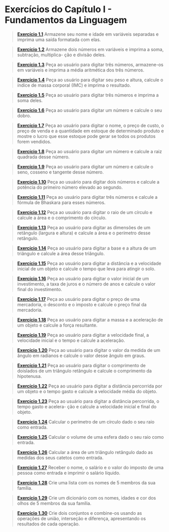 # Exercícios do Capítulo I - Fundamentos da Linguagem

> **[Exercício 1.1](https://github.com/ThallesCansi/Programacao-para-Web/blob/master/1%C2%BA%20Bimestre/Cap%C3%ADtulo%20I%20-%20Fundamentos%20da%20Linguagem/Exerc%C3%ADcio%201.1.py)**  Armazene seu nome e idade em variáveis separadas e imprima uma saída formatada com elas.

> **[Exercício 1.2](https://github.com/ThallesCansi/Programacao-para-Web/blob/master/1%C2%BA%20Bimestre/Cap%C3%ADtulo%20I%20-%20Fundamentos%20da%20Linguagem/Exerc%C3%ADcio%201.2.py)**  Armazene dois números em variáveis e imprima a soma, subtração, multiplica-   ção e divisão deles.

> **[Exercício 1.3](https://github.com/ThallesCansi/Programacao-para-Web/blob/master/1%C2%BA%20Bimestre/Cap%C3%ADtulo%20I%20-%20Fundamentos%20da%20Linguagem/Exerc%C3%ADcio%201.3.py)**  Peça ao usuário para digitar três números, armazene-os em variáveis e imprima   a média aritmética dos três números.

> **[Exercício 1.4](https://github.com/ThallesCansi/Programacao-para-Web/blob/master/1%C2%BA%20Bimestre/Cap%C3%ADtulo%20I%20-%20Fundamentos%20da%20Linguagem/Exerc%C3%ADcio%201.4.py)**  Peça ao usuário para digitar seu peso e altura, calcule o índice de massa   corporal (IMC) e imprima o resultado.

> **[Exercício 1.5](https://github.com/ThallesCansi/Programacao-para-Web/blob/master/1%C2%BA%20Bimestre/Cap%C3%ADtulo%20I%20-%20Fundamentos%20da%20Linguagem/Exerc%C3%ADcio%201.5.py)**  Peça ao usuário para digitar três números e imprima a soma deles.

> **[Exercício 1.6](https://github.com/ThallesCansi/Programacao-para-Web/blob/master/1%C2%BA%20Bimestre/Cap%C3%ADtulo%20I%20-%20Fundamentos%20da%20Linguagem/Exerc%C3%ADcio%201.6.py)**  Peça ao usuário para digitar um número e calcule o seu dobro.

> **[Exercício 1.7](https://github.com/ThallesCansi/Programacao-para-Web/blob/master/1%C2%BA%20Bimestre/Cap%C3%ADtulo%20I%20-%20Fundamentos%20da%20Linguagem/Exerc%C3%ADcio%201.7.py)**  Peça ao usuário para digitar o nome, o preço de custo, o preço de venda e a   quantidade em estoque de determinado produto e mostre o lucro que esse estoque pode   gerar se todos os produtos forem vendidos.

> **[Exercício 1.8](https://github.com/ThallesCansi/Programacao-para-Web/blob/master/1%C2%BA%20Bimestre/Cap%C3%ADtulo%20I%20-%20Fundamentos%20da%20Linguagem/Exerc%C3%ADcio%201.8.py)**  Peça ao usuário para digitar um número e calcule a raiz quadrada desse   número.

> **[Exercício 1.9](https://github.com/ThallesCansi/Programacao-para-Web/blob/master/1%C2%BA%20Bimestre/Cap%C3%ADtulo%20I%20-%20Fundamentos%20da%20Linguagem/Exerc%C3%ADcio%201.9.py)**  Peça ao usuário para digitar um número e calcule o seno, cosseno e tangente   desse número.

> **[Exercício 1.10](https://github.com/ThallesCansi/Programacao-para-Web/blob/master/1%C2%BA%20Bimestre/Cap%C3%ADtulo%20I%20-%20Fundamentos%20da%20Linguagem/Exerc%C3%ADcio%201.10.py)**  Peça ao usuário para digitar dois números e calcule a potência do primeiro   número elevado ao segundo.

> **[Exercício 1.11](https://github.com/ThallesCansi/Programacao-para-Web/blob/master/1%C2%BA%20Bimestre/Cap%C3%ADtulo%20I%20-%20Fundamentos%20da%20Linguagem/Exerc%C3%ADcio%201.11.py)**  Peça ao usuário para digitar três números e calcule a fórmula de Bhaskara   para esses números.

> **[Exercício 1.12](https://github.com/ThallesCansi/Programacao-para-Web/blob/master/1%C2%BA%20Bimestre/Cap%C3%ADtulo%20I%20-%20Fundamentos%20da%20Linguagem/Exerc%C3%ADcio%201.12.py)**  Peça  ao  usuário  para  digitar  o  raio  de  um  círculo  e  calcule  a  área  e  o   comprimento do círculo.

> **[Exercício 1.13](https://github.com/ThallesCansi/Programacao-para-Web/blob/master/1%C2%BA%20Bimestre/Cap%C3%ADtulo%20I%20-%20Fundamentos%20da%20Linguagem/Exerc%C3%ADcio%201.13.py)**  Peça ao usuário para digitar as dimensões de um retângulo (largura e altura)   e calcule a área e o perímetro desse retângulo.

> **[Exercício 1.14](https://github.com/ThallesCansi/Programacao-para-Web/blob/master/1%C2%BA%20Bimestre/Cap%C3%ADtulo%20I%20-%20Fundamentos%20da%20Linguagem/Exerc%C3%ADcio%201.14.py)**  Peça ao usuário para digitar a base e a altura de um triângulo e calcule a   área desse triângulo.

> **[Exercício 1.15](https://github.com/ThallesCansi/Programacao-para-Web/blob/master/1%C2%BA%20Bimestre/Cap%C3%ADtulo%20I%20-%20Fundamentos%20da%20Linguagem/Exerc%C3%ADcio%201.15.py)**  Peça ao usuário para digitar a distância e a velocidade inicial de um objeto   e calcule o tempo que leva para atingir o solo.

> **[Exercício 1.16](https://github.com/ThallesCansi/Programacao-para-Web/blob/master/1%C2%BA%20Bimestre/Cap%C3%ADtulo%20I%20-%20Fundamentos%20da%20Linguagem/Exerc%C3%ADcio%201.16.py)**  Peça ao usuário para digitar o valor inicial de um investimento, a taxa de juros   e o número de anos e calcule o valor final do investimento.

> **[Exercício 1.17](https://github.com/ThallesCansi/Programacao-para-Web/blob/master/1%C2%BA%20Bimestre/Cap%C3%ADtulo%20I%20-%20Fundamentos%20da%20Linguagem/Exerc%C3%ADcio%201.17.py)**  Peça ao usuário para digitar o preço de uma mercadoria, o desconto e o   imposto e calcule o preço final da mercadoria.

> **[Exercício 1.18](https://github.com/ThallesCansi/Programacao-para-Web/blob/master/1%C2%BA%20Bimestre/Cap%C3%ADtulo%20I%20-%20Fundamentos%20da%20Linguagem/Exerc%C3%ADcio%201.18.py)**  Peça ao usuário para digitar a massa e a aceleração de um objeto e calcule   a força resultante.

> **[Exercício 1.19](https://github.com/ThallesCansi/Programacao-para-Web/blob/master/1%C2%BA%20Bimestre/Cap%C3%ADtulo%20I%20-%20Fundamentos%20da%20Linguagem/Exerc%C3%ADcio%201.19.py)**  Peça ao usuário para digitar a velocidade final,  a velocidade inicial e o   tempo e calcule a aceleração.

> **[Exercício 1.20](https://github.com/ThallesCansi/Programacao-para-Web/blob/master/1%C2%BA%20Bimestre/Cap%C3%ADtulo%20I%20-%20Fundamentos%20da%20Linguagem/Exerc%C3%ADcio%201.20.py)**  Peça ao usuário para digitar o valor da medida de um ângulo em radianos e   calcule o valor desse ângulo em graus.

> **[Exercício 1.21](https://github.com/ThallesCansi/Programacao-para-Web/blob/master/1%C2%BA%20Bimestre/Cap%C3%ADtulo%20I%20-%20Fundamentos%20da%20Linguagem/Exerc%C3%ADcio%201.21.py)**  Peça ao usuário para digitar o comprimento de doislados de um triângulo   retângulo e calcule o comprimento da hipotenusa.

> **[Exercício 1.22](https://github.com/ThallesCansi/Programacao-para-Web/blob/master/1%C2%BA%20Bimestre/Cap%C3%ADtulo%20I%20-%20Fundamentos%20da%20Linguagem/Exerc%C3%ADcio%201.22.py)**  Peça ao usuário para digitar a distância percorrida por um objeto e o tempo   gasto e calcule a velocidade média do objeto.

> **[Exercício 1.23](https://github.com/ThallesCansi/Programacao-para-Web/blob/master/1%C2%BA%20Bimestre/Cap%C3%ADtulo%20I%20-%20Fundamentos%20da%20Linguagem/Exerc%C3%ADcio%201.23.py)**  Peça ao usuário para digitar a distância percorrida, o tempo gasto e acelera-   ção e calcule a velocidade inicial e final do objeto.

> **[Exercício 1.24](https://github.com/ThallesCansi/Programacao-para-Web/blob/master/1%C2%BA%20Bimestre/Cap%C3%ADtulo%20I%20-%20Fundamentos%20da%20Linguagem/Exerc%C3%ADcio%201.24.py)**  Calcular o perímetro de um círculo dado o seu raio como entrada.

> **[Exercício 1.25](https://github.com/ThallesCansi/Programacao-para-Web/blob/master/1%C2%BA%20Bimestre/Cap%C3%ADtulo%20I%20-%20Fundamentos%20da%20Linguagem/Exerc%C3%ADcio%201.25.py)**  Calcular o volume de uma esfera dado o seu raio como entrada.

> **[Exercício 1.26](https://github.com/ThallesCansi/Programacao-para-Web/blob/master/1%C2%BA%20Bimestre/Cap%C3%ADtulo%20I%20-%20Fundamentos%20da%20Linguagem/Exerc%C3%ADcio%201.26.py)**  Calcular a área de um triângulo retângulo dado as medidas dos seus catetos   como entrada.

> **[Exercício 1.27](https://github.com/ThallesCansi/Programacao-para-Web/blob/master/1%C2%BA%20Bimestre/Cap%C3%ADtulo%20I%20-%20Fundamentos%20da%20Linguagem/Exerc%C3%ADcio%201.27.py)**  Receber o nome, o salário e o valor do imposto de uma pessoa como entrada   e imprimir o salário líquido.

> **[Exercício 1.28](https://github.com/ThallesCansi/Programacao-para-Web/blob/master/1%C2%BA%20Bimestre/Cap%C3%ADtulo%20I%20-%20Fundamentos%20da%20Linguagem/Exerc%C3%ADcio%201.28.py)**  Crie uma lista com os nomes de 5 membros da sua família.

> **[Exercício 1.29](https://github.com/ThallesCansi/Programacao-para-Web/blob/master/1%C2%BA%20Bimestre/Cap%C3%ADtulo%20I%20-%20Fundamentos%20da%20Linguagem/Exerc%C3%ADcio%201.29.py)**  Crie um dicionário com os nomes, idades e cor dos olhos de 5 membros da   sua família.

> **[Exercício 1.30](https://github.com/ThallesCansi/Programacao-para-Web/blob/master/1%C2%BA%20Bimestre/Cap%C3%ADtulo%20I%20-%20Fundamentos%20da%20Linguagem/Exerc%C3%ADcio%201.30.py)**  Crie dois conjuntos e combine-os usando as operações de união, interseção   e diferença, apresentando os resultados de cada operação.
